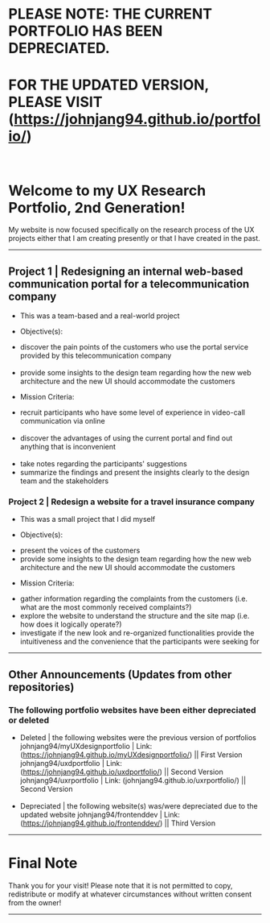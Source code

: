 # PLEASE NOTE: THE CURRENT PORTFOLIO HAS BEEN DEPRECIATED.<br/>
# FOR THE UPDATED VERSION, PLEASE VISIT (https://johnjang94.github.io/portfolio/)<br/><br/>
# Welcome to my UX Research Portfolio, 2nd Generation!

My website is now focused specifically on the research process of the UX projects either that I am creating presently or that I have created in the past.

---
## Project 1 | Redesigning an internal web-based communication portal for a telecommunication company

- This was a team-based and a real-world project
- Objective(s):
  <li>discover the pain points of the customers who use the portal service provided by this telecommunication company</li><br/>
  <li>provide some insights to the design team regarding how the new web architecture and the new UI should accommodate the customers</li>
  
- Mission Criteria:<br/>
  <li>recruit participants who have some level of experience in video-call communication via online</li><br/>
  <li>discover the advantages of using the current portal and find out anything that is inconvenient</li><br/>
  <li>take notes regarding the participants' suggestions</li>
  <li>summarize the findings and present the insights clearly to the design team and the stakeholders</li>

### Project 2 | Redesign a website for a travel insurance company

- This was a small project that I did myself
- Objective(s):
  <li>present the voices of the customers</li>
  <li>provide some insights to the design team regarding how the new web architecture and the new UI should accommodate the customers</li>
  
- Mission Criteria:<br/>
  <li>gather information regarding the complaints from the customers (i.e. what are the most commonly received complaints?)</li>
  <li>explore the website to understand the structure and the site map (i.e. how does it logically operate?)</li>
  <li>investigate if the new look and re-organized functionalities provide the intuitiveness and the convenience that the participants were seeking for </li>

---

## Other Announcements (Updates from other repositories)

### The following portfolio websites have been either depreciated or deleted

- Deleted | the following websites were the previous version of portfolios
  johnjang94/myUXdesignportfolio | Link: (https://johnjang94.github.io/myUXdesignportfolio/) || First Version
  johnjang94/uxdportfolio | Link: (https://johnjang94.github.io/uxdportfolio/) || Second Version
  johnjang94/uxrportfolio | Link: (johnjang94.github.io/uxrportfolio/) || Second Version
  <br/><br/>
- Depreciated | the following website(s) was/were depreciated due to the updated website
  johnjang94/frontenddev | Link: (https://johnjang94.github.io/frontenddev/) || Third Version

---

# Final Note

Thank you for your visit!
Please note that it is not permitted to copy, redistribute or modify at whatever circumstances without written consent from the owner!

---
